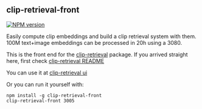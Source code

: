 ## clip-retrieval-front

[![NPM version](https://badge.fury.io/js/clip-retrieval-front.svg)](http://badge.fury.io/js/clip-retrieval-front)

Easily compute clip embeddings and build a clip retrieval system with them. 100M text+image embeddings can be processed in 20h using a 3080.

This is the front end for the [clip-retrieval](https://github.com/rom1504/clip-retrieval/) package.
If you arrived straight here, first check [clip-retrieval README](https://github.com/rom1504/clip-retrieval/)

You can use it at [clip-retrieval ui](https://rom1504.github.io/clip-retrieval/)

Or you can run it yourself with:

```
npm install -g clip-retrieval-front
clip-retrieval-front 3005
```
